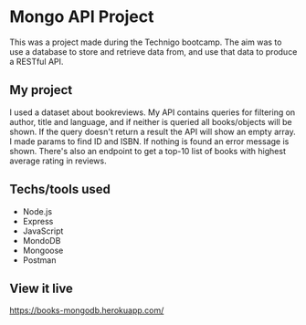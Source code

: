 # Mongo API Project
This was a project made during the Technigo bootcamp. The aim was to use a database to store and retrieve data from, and use that data to produce a RESTful API. 

## My project
I used a dataset about bookreviews. My API contains queries for filtering on author, title and language, and if neither is queried all books/objects will be shown. If the query doesn't return a result the API will show an empty array. I made params to find ID and ISBN. If nothing is found an error message is shown. There's also an endpoint to get a top-10 list of books with highest average rating in reviews. 

## Techs/tools used
* Node.js
* Express
* JavaScript
* MondoDB
* Mongoose
* Postman

## View it live
https://books-mongodb.herokuapp.com/
